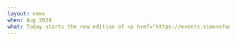```yaml
---
layout: news
when: Aug 2024
what: Today starts the new edition of <a href="https://events.simonsfoundation.org/event/e070287e-741e-4809-adea-7269142737cb/summary?tm=c28Koyl8IllyihclpsSQ0rgd05jbzwluFRsecG8Kbd0&locale=en-US" target="_blank">Analytical Connectionism</a> at the Flatiron Institute in NYC. We have a great set of speakers, TAs and project mentors! Two exciting weeks ahead! 
---
```

